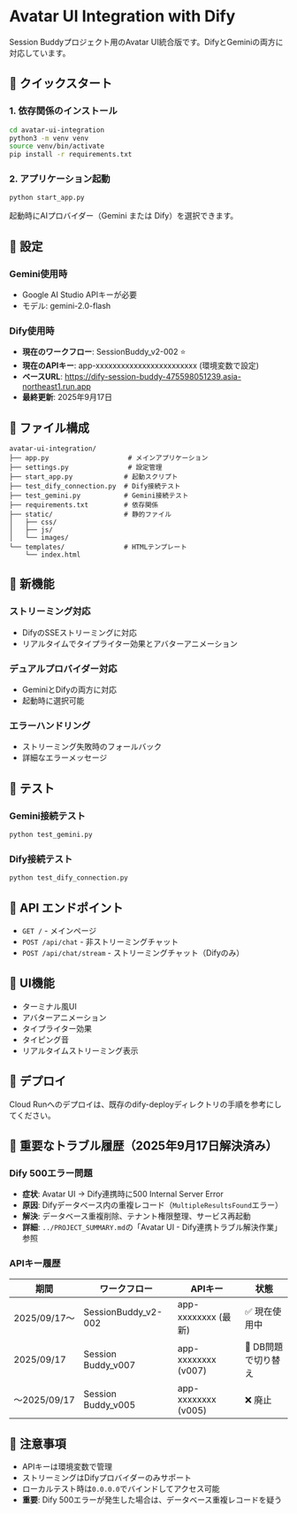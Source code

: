 # Avatar UI Integration with Dify

Session Buddyプロジェクト用のAvatar UI統合版です。DifyとGeminiの両方に対応しています。

## 🚀 クイックスタート

### 1. 依存関係のインストール

```bash
cd avatar-ui-integration
python3 -m venv venv
source venv/bin/activate
pip install -r requirements.txt
```

### 2. アプリケーション起動

```bash
python start_app.py
```

起動時にAIプロバイダー（Gemini または Dify）を選択できます。

## 🔧 設定

### Gemini使用時
- Google AI Studio APIキーが必要
- モデル: gemini-2.0-flash

### Dify使用時
- **現在のワークフロー**: SessionBuddy_v2-002 ⭐️
- **現在のAPIキー**: app-xxxxxxxxxxxxxxxxxxxxxxxx (環境変数で設定)
- **ベースURL**: https://dify-session-buddy-475598051239.asia-northeast1.run.app
- **最終更新**: 2025年9月17日

## 📁 ファイル構成

```
avatar-ui-integration/
├── app.py                    # メインアプリケーション
├── settings.py               # 設定管理
├── start_app.py             # 起動スクリプト
├── test_dify_connection.py  # Dify接続テスト
├── test_gemini.py           # Gemini接続テスト
├── requirements.txt         # 依存関係
├── static/                  # 静的ファイル
│   ├── css/
│   ├── js/
│   └── images/
└── templates/               # HTMLテンプレート
    └── index.html
```

## 🌟 新機能

### ストリーミング対応
- DifyのSSEストリーミングに対応
- リアルタイムでタイプライター効果とアバターアニメーション

### デュアルプロバイダー対応
- GeminiとDifyの両方に対応
- 起動時に選択可能

### エラーハンドリング
- ストリーミング失敗時のフォールバック
- 詳細なエラーメッセージ

## 🧪 テスト

### Gemini接続テスト
```bash
python test_gemini.py
```

### Dify接続テスト
```bash
python test_dify_connection.py
```

## 🔗 API エンドポイント

- `GET /` - メインページ
- `POST /api/chat` - 非ストリーミングチャット
- `POST /api/chat/stream` - ストリーミングチャット（Difyのみ）

## 🎨 UI機能

- ターミナル風UI
- アバターアニメーション
- タイプライター効果
- タイピング音
- リアルタイムストリーミング表示

## 🚀 デプロイ

Cloud Runへのデプロイは、既存のdify-deployディレクトリの手順を参考にしてください。

## 🚨 重要なトラブル履歴（2025年9月17日解決済み）

### **Dify 500エラー問題**
- **症状**: Avatar UI → Dify連携時に500 Internal Server Error
- **原因**: Difyデータベース内の重複レコード（`MultipleResultsFound`エラー）
- **解決**: データベース重複削除、テナント権限整理、サービス再起動
- **詳細**: `../PROJECT_SUMMARY.md`の「Avatar UI - Dify連携トラブル解決作業」参照

### **APIキー履歴**
| 期間 | ワークフロー | APIキー | 状態 |
|------|------------|---------|------|
| 2025/09/17〜 | SessionBuddy_v2-002 | app-xxxxxxxx (最新) | ✅ 現在使用中 |
| 2025/09/17 | Session Buddy_v007 | app-xxxxxxxx (v007) | 🔄 DB問題で切り替え |
| 〜2025/09/17 | Session Buddy_v005 | app-xxxxxxxx (v005) | ❌ 廃止 |

## 📝 注意事項

- APIキーは環境変数で管理
- ストリーミングはDifyプロバイダーのみサポート
- ローカルテスト時は`0.0.0.0`でバインドしてアクセス可能
- **重要**: Dify 500エラーが発生した場合は、データベース重複レコードを疑う
